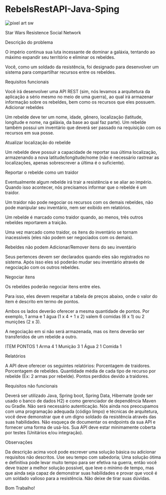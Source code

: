 # RebelsRestAPI-Java-Sping

![pixel art sw](https://user-images.githubusercontent.com/62574338/157128311-0270fd07-e01e-4e6b-a4a8-4bb641a2a592.jpg)

Star Wars Resistence Social Network

Descrição do problema

O império continua sua luta incessante de dominar a galáxia, tentando ao máximo expandir seu território e eliminar os
rebeldes.

Você, como um soldado da resistência, foi designado para desenvolver um sistema para compartilhar recursos entre os
rebeldes.

Requisitos funcionais

Você irá desenvolver uma API REST (sim, nós levamos a arquitetura da aplicação a sério mesmo no meio de uma guerra), ao
qual irá armazenar informação sobre os rebeldes, bem como os recursos que eles possuem. Adicionar rebeldes

Um rebelde deve ter um nome, idade, gênero, localização (latitude, longitude e nome, na galáxia, da base ao qual faz
parte). Um rebelde também possui um inventário que deverá ser passado na requisição com os recursos em sua posse.

Atualizar localização do rebelde

Um rebelde deve possuir a capacidade de reportar sua última localização, armazenando a nova latitude/longitude/nome (não
é necessário rastrear as localizações, apenas sobrescrever a última é o suficiente).

Reportar o rebelde como um traidor

Eventualmente algum rebelde irá trair a resistência e se aliar ao império. Quando isso acontecer, nós precisamos
informar que o rebelde é um traidor.

Um traidor não pode negociar os recursos com os demais rebeldes, não pode manipular seu inventário, nem ser exibido em
relatórios.

Um rebelde é marcado como traidor quando, ao menos, três outros rebeldes reportarem a traição.

Uma vez marcado como traidor, os itens do inventário se tornam inacessíveis (eles não podem ser negociados com os
demais).

Rebeldes não podem Adicionar/Remover itens do seu inventário

Seus pertences devem ser declarados quando eles são registrados no sistema. Após isso eles só poderão mudar seu
inventário através de negociação com os outros rebeldes.

Negociar itens

Os rebeldes poderão negociar itens entre eles.

Para isso, eles devem respeitar a tabela de preços abaixo, onde o valor do item é descrito em termo de pontos.

Ambos os lados deverão oferecer a mesma quantidade de pontos. Por exemplo, 1 arma e 1 água (1 x 4 + 1 x 2) valem 6
comidas (6 x 1) ou 2 munições (2 x 3).

A negociação em si não será armazenada, mas os itens deverão ser transferidos de um rebelde a outro.

ITEM PONTOS 1 Arma 4 1 Munição 3 1 Água 2 1 Comida 1

Relatórios

A API deve oferecer os seguintes relatórios:
Porcentagem de traidores. Porcentagem de rebeldes. Quantidade média de cada tipo de recurso por rebelde (Ex: 2 armas por
rebelde). Pontos perdidos devido a traidores.

Requisitos não funcionais

Deverá ser utilizado Java, Spring boot, Spring Data, Hibernate (pode ser usado o banco de dados H2) e como gerenciador
de dependência Maven ou Gradle. Não será necessário autenticação. Nós ainda nos preocupamos com uma programação
adequada (código limpo) e técnicas de arquitetura, você deve demonstrar que é um digno soldado da resistência através
das suas habilidades. Não esqueça de documentar os endpoints da sua API e fornecer uma forma de usá-los. Sua API deve
estar minimamente coberta por testes (Unitários e/ou integração).

Observações

Da descrição acima você pode escrever uma solução básica ou adicionar requisitos não descritos. Use seu tempo com
sabedoria; Uma solução ótima e definitiva pode levar muito tempo para ser efetiva na guerra, então você deve trazer a
melhor solução possível, que leve o mínimo de tempo, mas que ainda seja capaz de demonstrar suas habilidades e provar
que você é um soldado valioso para a resistência. Não deixe de tirar suas dúvidas.

Bom Trabalho!

